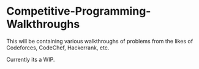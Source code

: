 # Competitive-Programming-Walkthroughs

This will be containing various walkthroughs of problems from the likes of Codeforces, CodeChef, Hackerrank, etc.

Currently its a WIP.
